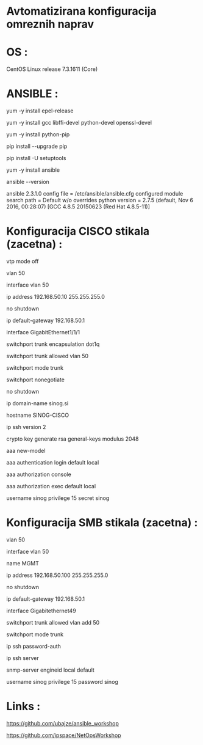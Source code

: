 # Avtomatizirana konfiguracija omreznih naprav

# OS :

CentOS Linux release 7.3.1611 (Core)

# ANSIBLE :

yum -y install epel-release

yum -y install gcc libffi-devel python-devel openssl-devel

yum -y install python-pip

pip install --upgrade pip

pip install -U setuptools

yum -y install ansible

ansible --version

ansible 2.3.1.0
  config file = /etc/ansible/ansible.cfg
  configured module search path = Default w/o overrides
  python version = 2.7.5 (default, Nov  6 2016, 00:28:07) [GCC 4.8.5 20150623 (Red Hat 4.8.5-11)]

  
# Konfiguracija CISCO stikala (zacetna) :

  vtp mode off

  vlan 50
  
  interface vlan 50
  
   ip address 192.168.50.10 255.255.255.0
  
   no shutdown
    
  ip default-gateway 192.168.50.1

  interface GigabitEthernet1/1/1
   
   switchport trunk encapsulation dot1q
   
   switchport trunk allowed vlan 50
   
   switchport mode trunk
  
   switchport nonegotiate
   
   no shutdown

  ip domain-name sinog.si
  
  hostname SINOG-CISCO
  
  ip ssh version 2

  crypto key generate rsa general-keys modulus 2048

  aaa new-model
  
  aaa authentication login default local
  
  aaa authorization console
  
  aaa authorization exec default local

  username sinog privilege 15 secret sinog
  
# Konfiguracija SMB stikala (zacetna) :

 vlan 50

 interface vlan 50
  
  name MGMT
  
  ip address 192.168.50.100 255.255.255.0
  
  no shutdown
    
 ip default-gateway 192.168.50.1
 
 interface Gigabitethernet49
 
  switchport trunk allowed vlan add 50
   
  switchport mode trunk
 
 ip ssh password-auth
 
 ip ssh server 
 
 snmp-server engineid local default
 
 username sinog privilege 15 password sinog

# Links :
 
 https://github.com/ubajze/ansible_workshop
 
 https://github.com/ipspace/NetOpsWorkshop

